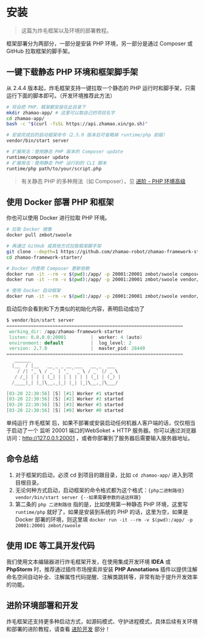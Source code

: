 # 安装

> 这篇为炸毛框架以及环境的部署教程。

框架部署分为两部分，一部分是安装 PHP 环境，另一部分是通过 Composer 或 GitHub 拉取框架的脚手架。

## 一键下载静态 PHP 环境和框架脚手架

从 2.4.4 版本起，炸毛框架支持一键拉取一个静态的 PHP 运行时和脚手架，只需运行下面的脚本即可。（开发环境推荐此方法）

```bash
# 将会把 PHP、框架都安装在此目录下
mkdir zhamao-app/ # 这里可以取自己的项目名字
cd zhamao-app/
bash -c "$(curl -fsSL https://api.zhamao.xin/go.sh)"

# 安装完成后的启动框架命令（2.5.0 版本后可省略掉 runtime/php 前缀）
vendor/bin/start server

# 扩展用法：使用静态 PHP 版本的 Composer update
runtime/composer update
# 扩展用法：使用静态 PHP 运行别的 CLI 脚本
runtime/php path/to/your/script.php
```

> 有关静态 PHP 的多种用法（如 Composer），见 [进阶 - PHP 环境高级](/advanced/php-env)

## 使用 Docker 部署 PHP 和框架
你也可以使用 Docker 进行拉取 PHP 环境。

```bash
# 拉取 Docker 镜像
docker pull zmbot/swoole

# 再通过 GitHub 或其他方式拉取框架脚手架
git clone --depth=1 https://github.com/zhamao-robot/zhamao-framework-starter.git
cd zhamao-framework-starter/

# Docker 内使用 Composer 更新依赖
docker run -it --rm -v $(pwd):/app/ -p 20001:20001 zmbot/swoole composer update
docker run -it --rm -v $(pwd):/app/ -p 20001:20001 zmbot/swoole vendor/bin/start init

# 使用 Docker 启动框架
docker run -it --rm -v $(pwd):/app/ -p 20001:20001 zmbot/swoole vendor/bin/start server
```


启动后你会看到和下方类似的初始化内容，表明启动成功了

```verilog
$ vendor/bin/start server
=================================================================
 working_dir: /app/zhamao-framework-starter
 listen: 0.0.0.0:20001         |  worker: 4 (auto)
 environment: default          |  log_level: 2
 version: 2.7.0                |  master_pid: 28449
=================================================================
   ______
  |__  / |__   __ _ _ __ ___   __ _  ___
    / /| '_ \ / _` | '_ ` _ \ / _` |/ _ \
   / /_| | | | (_| | | | | | | (_| | (_) |
  /____|_| |_|\__,_|_| |_| |_|\__,_|\___/

[03-20 22:30:56] [S] [#1] Worker #1 started
[03-20 22:30:56] [S] [#2] Worker #2 started
[03-20 22:30:56] [S] [#3] Worker #3 started
[03-20 22:30:56] [S] [#0] Worker #0 started
```

单纯运行 炸毛框架 后，如果不部署或安装启动任何机器人客户端的话，仅仅相当于启动了一个 监听 20001 端口的WebSoket + HTTP 服务器。你可以通过浏览器访问：http://127.0.0.1:20001 ，或者你部署到了服务器后需要输入服务器地址。

## 命令总结

1. 对于框架的启动，必须 cd 到项目的跟目录，比如 `cd zhamao-app/` 进入到项目根目录。
2. 无论何种方式启动，启动框架的命令格式都为这个格式：`{php二进制路径} vendor/bin/start server {--如果需要参数的话这样跟}`
3. 第二条的 `php 二进制路径` 指的是，比如使用第一种静态 PHP 环境，这里写 `runtime/php` 就好了，如果是安装到系统的 PHP 的话，这里为空，如果是 Docker 部署的环境，则这里填 `docker run -it --rm -v $(pwd):/app/ -p 20001:20001 zmbot/swoole`

## 使用 IDE 等工具开发代码

我们使用文本编辑器进行炸毛框架开发，在使用集成开发环境 **IDEA** 或 **PhpStorm** 时，推荐通过插件市场搜索并安装 **PHP Annotations** 插件以提供注解命名空间自动补全、注解属性代码提醒、注解类跳转等，非常有助于提升开发效率的功能。

## 进阶环境部署和开发
炸毛框架还支持更多种启动方式，如源码模式、守护进程模式，具体后续有关环境和部署的进阶教程，请查看 [进阶开发](/advanced/) 部分！